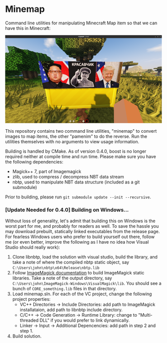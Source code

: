 # Minemap

Command line utilities for manipulating Minecraft Map item so that we can have this in Minecraft:

![Screenshot](Screenshot.png)

This repository contains two command line utilities, "minemap" to convert images to map items, the other "pamenim" to do the reverse. Run the utilities themselves with no arguments to view usage information.

Building is handled by CMake. As of version 0.4.0, boost is no longer required neither at compile time and run time. Please make sure you have the following dependencies:

* Magick++ 7, part of Imagemagick
* zlib, used to compress / decompress NBT data stream
* nbtp, used to manipulate NBT data structure (included as a git submodule)

Prior to building, please run `git submodule update --init --recursive`.

### [Update Needed for 0.4.0] Building on Windows...

Without loss of generality, let's admit that building this on Windows is the worst part for me, and probably for readers as well. To save the hassle you may download prebuilt, statically linked executables from the release page. For fearless Windows users who prefer to build yourself out there, follow me (or even better, improve the following as I have no idea how Visual Studio should really work):

1. Clone libnbtp, load the solution with visual studio, build the library, and take a note of where the compiled nbtp static object, say `C:\Users\john\nbtp\x64\Release\nbtp.lib`
2. Follow [ImageMagick documentation](https://imagemagick.org/script/install-source.php) to build ImageMagick static libraries. Take a note of the output directory, say `C:\Users\john\ImageMagick-Windows\VisualMagick\lib`. You should see a bunch of `CORE_something.lib` files in that directory.
3. Load minemap.sln. For each of the VC project, change the following project properties:
   - VC++ Directories -> Include Directories: add path to ImageMagick installataion, add path to libnbtp include directory.
   - C/C++ -> Code Generation -> Runtime Library: change to "Multi-threaded DLL" if you would prefer to link dynamically.
   - Linker -> Input -> Additional Depencencies: add path in step 2 and step 1.
4. Build solution.
